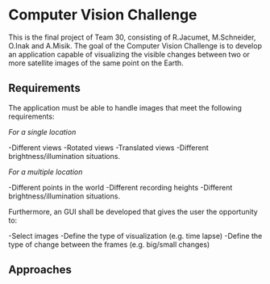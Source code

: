 # Computer Vision Challenge
This is the final project  of Team 30, consisting of R.Jacumet,
M.Schneider, O.Inak and A.Misik. The goal of the Computer Vision
Challenge is to develop an application capable of visualizing the visible
changes between two or more satellite images of the same point on the Earth.

## Requirements 
The application must be able to handle images that meet the following requirements: 
 
*For a single location*

-Different views 
-Rotated views
-Translated views
-Different brightness/illumination situations.

*For a multiple location*

-Different points in the world
-Different recording heights
-Different brightness/illumination situations.

Furthermore, an GUI shall be developed that gives the user the opportunity
to:

-Select images
-Define the type of visualization (e.g. time lapse)
-Define the type of change between the frames (e.g. big/small changes)

## Approaches